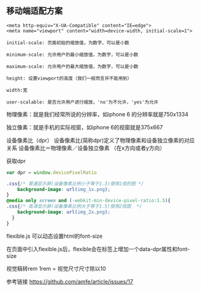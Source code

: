 ## 移动端适配方案

```
<meta http-equiv="X-UA-Compatible" content="IE=edge">
<meta name="viewport" content="width=device-width, initial-scale=1">

initial-scale: 页面初始的缩放值，为数字，可以是小数

minimum-scale: 允许用户的最小缩放值，为数字，可以是小数

maximum-scale: 允许用户的最大缩放值，为数字，可以是小数

height: 设置viewport的高度（我们一般而言并不能用到）

width:宽

user-scalable: 是否允许用户进行缩放，'no'为不允许，'yes'为允许

```

物理像素：就是我们经常所说的分辨率，如iphone 6 的分辨率就是750x1334

独立像素：就是手机的实际视窗，如iphone 6的视窗就是375x667

设备像素比（dpr）
设备像素比(简称dpr)定义了物理像素和设备独立像素的对应关系
设备像素比＝物理像素／设备独立像素 （在x方向或者y方向）

获取dpr

```js
var dpr = window.devicePixelRatio  
```

```css
.css{/* 普通显示屏(设备像素比例小于等于1.3)使用1倍的图 */ 
    background-image: url(img_1x.png);
}
@media only screen and (-webkit-min-device-pixel-ratio:1.5){
.css{/* 高清显示屏(设备像素比例大于等于1.5)使用2倍图  */
    background-image: url(img_2x.png);
  }
}
```

flexible.js 可以动态设置html的font-size


在页面中引入flexible.js后，flexible会在<html>标签上增加一个data-dpr属性和font-size
  
视觉稿转rem 1rem = 视觉尺寸尺寸除以10



参考链接 https://github.com/amfe/article/issues/17








